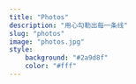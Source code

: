 ```yaml
---
title: "Photos"
description: "用心勾勒出每一条线"
slug: "photos"
image: "photos.jpg"
style:
    background: "#2a9d8f"
    color: "#fff"
---
```


